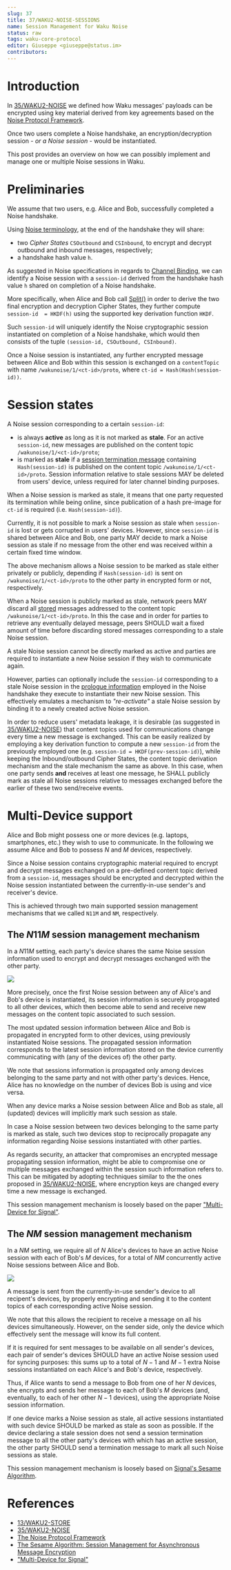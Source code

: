```yaml
---
slug: 37
title: 37/WAKU2-NOISE-SESSIONS
name: Session Management for Waku Noise
status: raw
tags: waku-core-protocol
editor: Giuseppe <giuseppe@status.im>
contributors: 
---
```


# Introduction

In [35/WAKU2-NOISE](https://rfc.vac.dev/35/) we defined how Waku messages' payloads can be encrypted using key material derived from key agreements based on the [Noise Protocol Framework](http://www.noiseprotocol.org/noise.html). 

Once two users complete a Noise handshake, 
an encryption/decryption session - _or a Noise session_ - would be instantiated.

This post provides an overview on how we can possibly implement and manage one or multiple Noise sessions in Waku.

# Preliminaries

We assume that two users, e.g. Alice and Bob, successfully completed a Noise handshake.

Using [Noise terminology]((http://www.noiseprotocol.org/noise.html)), at the end of the handshake they will share:
- two _Cipher States_ `CSOutbound` and `CSInbound`, to encrypt and decrypt outbound and inbound messages, respectively;
- a handshake hash value `h`.

As suggested in Noise specifications in regards to [Channel Binding](http://www.noiseprotocol.org/noise.html#channel-binding), 
we can identify a Noise session with a `session-id` derived from the handshake hash value `h` shared on completion of a Noise handshake.

More specifically, when Alice and Bob call [Split()](http://www.noiseprotocol.org/noise.html#the-symmetricstate-object) in order to derive the two final encryption and decryption Cipher States, 
they further compute `session-id  = HKDF(h)` using the supported key derivation function `HKDF`.

Such `session-id` will uniquely identify the Noise cryptographic session instantiated on completion of a Noise handshake,
which would then consists of the tuple `(session-id, CSOutbound, CSInbound)`. 

Once a Noise session is instantiated, 
any further encrypted message between Alice and Bob within this session is exchanged on a `contentTopic` with name `/wakunoise/1/<ct-id>/proto`, 
where `ct-id = Hash(Hash(session-id))`.


# Session states

A Noise session corresponding to a certain `session-id`:
- is always **active** as long as it is not marked as **stale**. 
For an active `session-id`, new messages are published on the content topic `/wakunoise/1/<ct-id>/proto`;  
- is marked as **stale** if a [session termination message](https://rfc.vac.dev/spec/35/#session-termination-message) containing `Hash(session-id)` is published on the content topic `/wakunoise/1/<ct-id>/proto`. 
Session information relative to stale sessions  MAY be deleted from users' device, unless required for later channel binding purposes.

When a Noise session is marked as stale, it means that one party requested its termination while being online, 
since publication of a hash pre-image for `ct-id` is required (i.e. `Hash(session-id)`).

Currently, it is not possible to mark a Noise session as stale when `session-id` is lost or gets corrupted in users' devices.
However, since `session-id` is shared between Alice and Bob, 
one party MAY decide to mark a Noise session as stale if no message from the other end was received within a certain fixed time window. 

The above mechanism allows a Noise session to be marked as stale either privately or publicly, 
depending if `Hash(session-id)` is sent on `/wakunoise/1/<ct-id>/proto` to the other party in encrypted form or not, respectively. 

When a Noise session is publicly marked as stale, 
network peers MAY discard all [stored](https://rfc.vac.dev/spec/13/) messages addressed to the content topic `/wakunoise/1/<ct-id>/proto`. 
In this the case and in order for parties to retrieve any eventually delayed message, 
peers SHOULD wait a fixed amount of time before discarding stored messages corresponding to a stale Noise session. 

A stale Noise session cannot be directly marked as active
and parties are required to instantiate a new Noise session if they wish to communicate again. 

However, parties can optionally include the `session-id` corresponding to a stale Noise session in the [prologue information](https://noiseprotocol.org/noise.html#prologue) employed in the Noise handshake they execute to instantiate their new Noise session. 
This effectively emulates a mechanism to _"re-activate"_ a stale Noise session by binding it to a newly created active Noise session.

In order to reduce users' metadata leakage, it is desirable (as suggested in [35/WAKU2-NOISE](https://rfc.vac.dev/spec/35/#after-handshake)) that content topics used for communications change every time a new message is exchanged.
This can be easily realized by employing a key derivation function to compute a new `session-id` from the previously employed one (e.g. `session-id = HKDF(prev-session-id)`),
while keeping the Inbound/outbound Cipher States, the content topic derivation mechanism and the stale mechanism the same as above.
In this case, when one party sends **and** receives at least one message, 
he SHALL publicly mark as stale all Noise sessions relative to messages exchanged before the earlier of these two send/receive events.

# Multi-Device support

Alice and Bob might possess one or more devices (e.g. laptops, smartphones, etc.) they wish to use to communicate.
In the following we assume Alice and Bob to possess $N$ and $M$ devices, respectively.

Since a Noise session contains cryptographic material required to encrypt and decrypt messages exchanged on a pre-defined content topic derived from a `session-id`, 
messages should be encrypted and decrypted within the Noise session instantiated between the currently-in-use sender's and receiver's device.

This is achieved through two main supported session management mechanisms that we called `N11M` and `NM`, respectively.

## The $N11M$ session management mechanism

In a $N11M$ setting, each party's device shares the same Noise session information used to encrypt and decrypt messages exchanged with the other party.

![](./N11M.png)

More precisely, once the first Noise session between any of Alice's and Bob's device is instantiated, 
its session information is securely propagated to all other devices, 
which then become able to send and receive new messages on the content topic associated to such session.

The most updated session information between Alice and Bob is propagated in encrypted form to other devices, 
using previously instantiated Noise sessions. 
The propagated session information corresponds to the latest session information stored on the device currently communicating with (any of the devices of) the other party.

We note that sessions information is propagated only among devices belonging to the same party and not with other party's devices. 
Hence, Alice has no knowledge on the number of devices Bob is using and vice versa. 

When any device marks a Noise session between Alice and Bob as stale, 
all (updated) devices will implicitly mark such session as stale.

In case a Noise session between two devices belonging to the same party is marked as stale, 
such two devices stop to reciprocally propagate any information regarding Noise sessions instantiated with other parties.

As regards security, an attacker that compromises an encrypted message propagating session information,
might be able to compromise one or multiple messages exchanged within the session such information refers to. 
This can be mitigated by adopting techniques similar to the the ones proposed in [35/WAKU2-NOISE](https://rfc.vac.dev/spec/35/#after-handshake), 
where encryption keys are changed every time a new message is exchanged.

This session management mechanism is loosely based on the paper ["Multi-Device for Signal"](https://eprint.iacr.org/2019/1363.pdf).

## The $NM$ session management mechanism

In a $NM$ setting, we require all of $N$ Alice's devices to have an active Noise session with each of Bob's $M$ devices, 
for a total of $NM$ concurrently active Noise sessions between Alice and Bob.

![](./NM.png)

A message is sent from the currently-in-use sender's device to all recipent's devices, 
by properly encrypting and sending it to the content topics of each corresponding active Noise session. 

We note that this allows the recipient to receive a message on all his devices simultaneously. 
However, on the sender side, only the device which effectively sent the message will know its full content.

If it is required for sent messages to be available on all sender's devices, 
each pair of sender's devices SHOULD have an active Noise session used for syncing purposes: 
this sums up to a total of $N-1$ and $M-1$ extra Noise sessions instantiated on each Alice's and Bob's device, respectively.

Thus, if Alice wants to send a message to Bob from one of her $N$ devices, 
she encrypts and sends her message to each of Bob's $M$ devices 
(and, eventually, to each of her other $N-1$ devices),
using the appropriate Noise session information. 

If one device marks a Noise session as stale, 
all active sessions instantiated with such device SHOULD be marked as stale as soon as possible. 
If the device declaring a stale session does not send a session termination message to all the other party's devices with which has an active session, 
the other party SHOULD send a termination message to mark all such Noise sessions as stale.

This session management mechanism is loosely based on [Signal's Sesame Algorithm](https://signal.org/docs/specifications/sesame/).

# References
- [13/WAKU2-STORE](https://rfc.vac.dev/spec/13/)
- [35/WAKU2-NOISE](https://rfc.vac.dev/35/)
- [The Noise Protocol Framework](http://www.noiseprotocol.org/noise.html)
- [The Sesame Algorithm: Session Management for Asynchronous Message Encryption](https://signal.org/docs/specifications/sesame/)
- ["Multi-Device for Signal"](https://eprint.iacr.org/2019/1363.pdf)